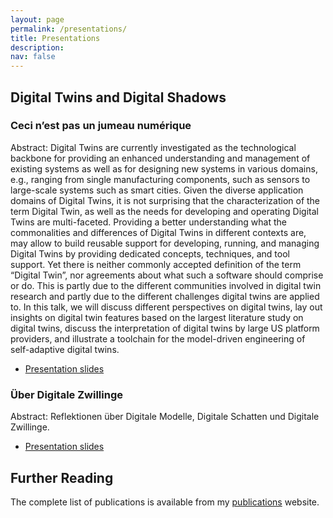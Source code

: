 ```yaml
---
layout: page
permalink: /presentations/
title: Presentations
description: 
nav: false
---
```


## Digital Twins and Digital Shadows

### Ceci n’est pas un jumeau numérique

Abstract: Digital Twins are currently investigated as the technological backbone for providing an enhanced understanding and management of existing systems as well as for designing new systems in various domains, e.g., ranging from single manufacturing components, such as sensors to large-scale systems such as smart cities. Given the diverse application domains of Digital Twins, it is not surprising that the characterization of the term Digital Twin, as well as the needs for developing and operating Digital Twins are multi-faceted. Providing a better understanding what the commonalities and differences of Digital Twins in different contexts are, may allow to build reusable support for developing, running, and managing Digital Twins by providing dedicated concepts, techniques, and tool support. Yet there is neither commonly accepted definition of the term “Digital Twin”, nor agreements about what such a software should comprise or do. This is partly due to the different communities involved in digital twin research and partly due to the different challenges digital twins are applied to. In this talk, we will discuss different perspectives on digital twins, lay out insights on digital twin features based on the largest literature study on digital twins, discuss the interpretation of digital twins by large US platform providers, and illustrate a toolchain for the model-driven engineering of self-adaptive digital twins.

- [Presentation slides](https://github.com/awortmann/awortmann.github.io/blob/master/downloads/presentations/22.01.10.EDT_Community_Digital_Twins.pdf)

### Über Digitale Zwillinge

Abstract: Reflektionen über Digitale Modelle, Digitale Schatten und Digitale Zwillinge.

- [Presentation slides](https://github.com/awortmann/awortmann.github.io/blob/master/downloads/presentations/22.05.18.Ueber_Digitale_Zwillinge.pdf)

## Further Reading

The complete list of publications is available from my [publications](../publications/) website.